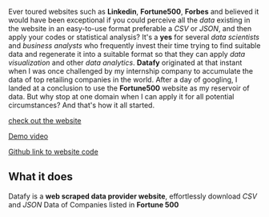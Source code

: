 Ever toured websites such as **Linkedin**, **Fortune500**, **Forbes** and believed it would have been exceptional if you could perceive all the _data_ existing in the website in an easy-to-use format preferable a _CSV_ or _JSON_, and then apply your codes or statistical analysis?
It's a **yes** for several _data scientists_ and _business analysts_ who frequently invest their time trying to find suitable data and regenerate it into a suitable format so that they can apply _data visualization_ and other _data analytics_.
**Datafy** originated at that instant when I was once challenged by my internship company to accumulate the data of top retailing companies in the world. After a day of googling, I landed at a conclusion to use the **Fortune500** website as my reservoir of data. But why stop at one domain when I can apply it for all potential circumstances? And that's how it all started.

[check out the website](https://datafy-fortune500.herokuapp.com/)

[Demo video](https://youtu.be/kc9OiZvno9A)

[Github link to website code](https://github.com/Shakthi-Dhar/DatafyWebsite)

## What it does
Datafy is a **web scraped data provider website**, effortlessly download _CSV_ and _JSON_ Data of Companies listed in **Fortune 500**
